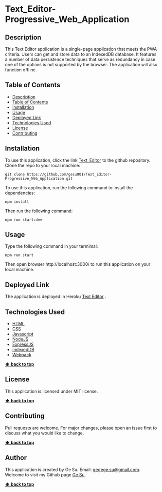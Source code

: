 # Text_Editor-Progressive_Web_Application

## Description

This Text Editor application is a single-page application that meets the PWA criteria. Users can get and store data to an IndexedDB database. It features a number of data persistence techniques that serve as redundancy in case one of the options is not supported by the browser. The application will also function offline.

## Table of Contents

- [Description](#description)
- [Table of Contents](#table-of-contents)
- [Installation](#installation)
- [Usage](#usage)
- [Deployed Link](#deployed-link)
- [Technologies Used](#technologies_used)
- [License](#license)
- [Contributing](#contributing)

## Installation

To use this application, click the link [Text_Editor](https://github.com/gesu001/Text_Editor-Progressive_Web_Application) to the github repository. Clone the repo to your local machine:

    git clone https://github.com/gesu001/Text_Editor-Progressive_Web_Application.git

To use this application, run the following command to install the dependencies:

    npm install

Then run the following command:

    npm run start:dev

## Usage

Type the following command in your termimal:

    npm run start

Then open browser http://localhost:3000/ to run this application on your local machine.

## Deployed Link

The application is deployed in Heroku [Text Editor]() .

## Technologies Used

- [HTML](https://developer.mozilla.org/en-US/docs/Web/HTML)
- [CSS](https://developer.mozilla.org/en-US/docs/Web/CSS)
- [Javascript](https://developer.mozilla.org/en-US/docs/Web/Javascript)
- [NodeJS](https://nodejs.org/en/)
- [ExpressJS](https://expressjs.com/)
- [IndexedDB](https://developer.mozilla.org/en-US/docs/Web/API/IndexedDB_API)
- [Webpack](https://webpack.js.org/)

**[⬆ back to top](#table-of-contents)**

## License

This application is licensed under MIT license.

**[⬆ back to top](#table-of-contents)**

## Contributing

Pull requests are welcome. For major changes, please open an issue first to discuss what you would like to change.

**[⬆ back to top](#table-of-contents)**

## Author

This application is created by Ge Su. Email: gegege.su@gmail.com. Welcome to visit my Github page [Ge Su](https://github.com/gesu001).

**[⬆ back to top](#table-of-contents)**
